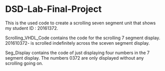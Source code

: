 # DSD-Lab-Final-Project
This is the used code to create a scrolling seven segment unit that shows my student ID : 20161372.

Scrolling_VHDL_Code contains the code for the scrolling 7 segment display. 201610372- is scrolled indefinitely across the sceven segment display.

Seg_Display contains the code of just displaying four numbers in the 7 segment display. The numbers 0372 are only displayed without any scrolling going on.
